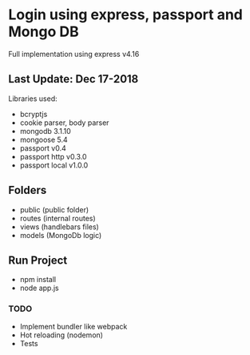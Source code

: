 # Login using express, passport and Mongo DB
Full implementation using express v4.16

## Last Update: Dec 17-2018
Libraries used:
- bcryptjs
- cookie parser, body parser
- mongodb 3.1.10
- mongoose 5.4
- passport v0.4
- passport http v0.3.0
- passport local v1.0.0

## Folders
- public (public folder)
- routes (internal routes)
- views (handlebars files)
- models (MongoDb logic)

## Run Project
- npm install
- node app.js

### TODO
- Implement bundler like webpack
- Hot reloading (nodemon)
- Tests
